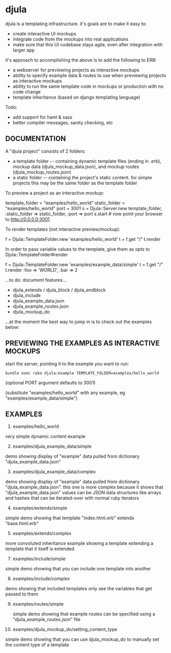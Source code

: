 djula
=====

djula is a templating infrastructure. it's goals are to make it easy to:

* create interactive UI mockups
* integrate code from the mockups into real applications
* make sure that this UI codebase stays agile, even after integration with larger app

it's approach to accomplishing the above is to add the following to ERB:

* a webserver for previewing projects as interactive mockups
* ability to specify example data & routes to use when previewing projects as interactive mockups
* ability to run the same template code in mockups or production with no code change
* template inheritance (based on django templating language)

Todo:

* add support for haml & sass
* better compiler messages, sanity checking, etc

DOCUMENTATION
-------------------------

A "djula project" consists of 2 folders:

* a template folder -- containing dynamic template files (ending in .erb), mockup data (djula_mockup_data.json), and mockup routes (djula_mockup_routes.json)
* a static folder -- containing the project's static content. for simple projects this may be the same folder as the template folder

To preview a project as an interactive mockup:

   template_folder = "examples/hello_world"
   static_folder = "examples/hello_world"
   port = 3001
   s = Djula::Server.new template_folder, :static_folder => static_folder, :port => port
   s.start # now point your browser to http://0.0.0.0:3001

To render templates (not interactive preview/mockup):

   f = Djula::TemplateFolder.new 'examples/hello_world'
   t = f.get "/"
   t.render

In order to pass variable values to the template, give them as opts to Djula::TemplateFolder#render

   f = Djula::TemplateFolder.new 'examples/example_data/simple'
   t = f.get "/"
   t.render :foo => 'WORLD', :bar => 2

...to do: document features...

* djula_extends / djula_block / djula_endblock
* djula_include
* djula_example_data.json
* djula_example_routes.json
* djula_mockup_do

...at the moment the best way to jump in is to check out the examples below:

PREVIEWING THE EXAMPLES AS INTERACTIVE MOCKUPS
----------------------------------------------

start the server, pointing it to the example you want to run:

    bundle exec rake djula:example TEMPLATE_FOLDER=examples/hello_world

(optional PORT argument defaults to 3001)

(substitute "examples/hello_world" with any example, eg "examples/example_data/simple")

EXAMPLES
--------

1. examples/hello_world

  very simple dynamic content example

2. examples/djula_example_data/simple

  demo showing display of "example" data pulled from dictionary "djula_example_data.json"

3. examples/djula_example_data/complex

  demo showing display of "example" data pulled from dictionary "djula_example_data.json".
  this one is more complex because it shows that "djula_example_data.json" values can be JSON data structures 
  like arrays and hashes that can be iterated-over with normal ruby iterators

4. examples/extends/simple

  simple demo showing that template "index.html.erb" extends "base.html.erb"

5. examples/extends/complex

  more convoluted inheritance example showing a template extending a template that it itself is extended.

7. examples/include/simple

  simple demo showing that you can include one template into another

8. examples/include/complex

  demo showing that included templates only see the variables that get passed to them

9. examples/routes/simple

   simple demo showing that example routes can be specified using a "djula_example_routes.json" file

10. examples/djula_mockup_do/setting_content_type

   simple demo showing that you can use djula_mockup_do to manually set the content type of a template
